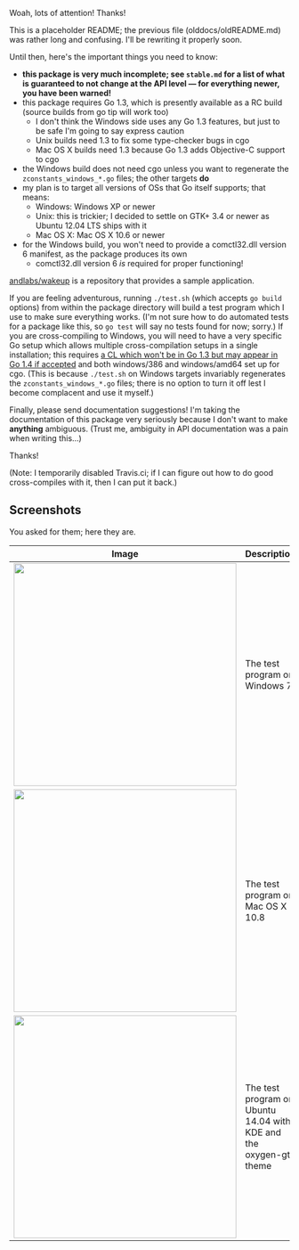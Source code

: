 Woah, lots of attention! Thanks!

This is a placeholder README; the previous file (olddocs/oldREADME.md) was rather long and confusing. I'll be rewriting it properly soon.

Until then, here's the important things you need to know:
- **this package is very much incomplete; see `stable.md` for a list of what is guaranteed to not change at the API level — for everything newer, you have been warned!**
- this package requires Go 1.3, which is presently available as a RC build (source builds from go tip will work too)
	- I don't think the Windows side uses any Go 1.3 features, but just to be safe I'm going to say express caution
	- Unix builds need 1.3 to fix some type-checker bugs in cgo
	- Mac OS X builds need 1.3 because Go 1.3 adds Objective-C support to cgo
- the Windows build does not need cgo unless you want to regenerate the `zconstants_windows_*.go` files; the other targets **do**
- my plan is to target all versions of OSs that Go itself supports; that means:
	- Windows: Windows XP or newer
	- Unix: this is trickier; I decided to settle on GTK+ 3.4 or newer as Ubuntu 12.04 LTS ships with it
	- Mac OS X: Mac OS X 10.6 or newer
- for the Windows build, you won't need to provide a comctl32.dll version 6 manifest, as the package produces its own
	- comctl32.dll version 6 *is* required for proper functioning!

[andlabs/wakeup](https://github.com/andlabs/wakeup) is a repository that provides a sample application.

If you are feeling adventurous, running `./test.sh` (which accepts `go build` options) from within the package directory will build a test program which I use to make sure everything works. (I'm not sure how to do automated tests for a package like this, so `go test` will say no tests found for now; sorry.) If you are cross-compiling to Windows, you will need to have a very specific Go setup which allows multiple cross-compilation setups in a single installation; this requires [a CL which won't be in Go 1.3 but may appear in Go 1.4 if accepted](https://codereview.appspot.com/93580043) and both windows/386 and windows/amd64 set up for cgo. (This is because `./test.sh` on Windows targets invariably regenerates the `zconstants_windows_*.go` files; there is no option to turn it off lest I become complacent and use it myself.)

Finally, please send documentation suggestions! I'm taking the documentation of this package very seriously because I don't want to make **anything** ambiguous. (Trust me, ambiguity in API documentation was a pain when writing this...)

Thanks!

(Note: I temporarily disabled Travis.ci; if I can figure out how to do good cross-compiles with it, then I can put it back.)

## Screenshots

You asked for them; here they are.

Image | Description
----- | -----
<img src="http://andlabs.lostsig.com/screenshots/20140608/uiwin7.png" width="400px"> | The test program on Windows 7
<img src="http://andlabs.lostsig.com/screenshots/20140608/uimac.png" width="400px"> | The test program on Mac OS X 10.8
<img src="http://andlabs.lostsig.com/screenshots/20140608/uikde.png" width="400px"> | The test program on Ubuntu 14.04 with KDE and the oxygen-gtk theme
